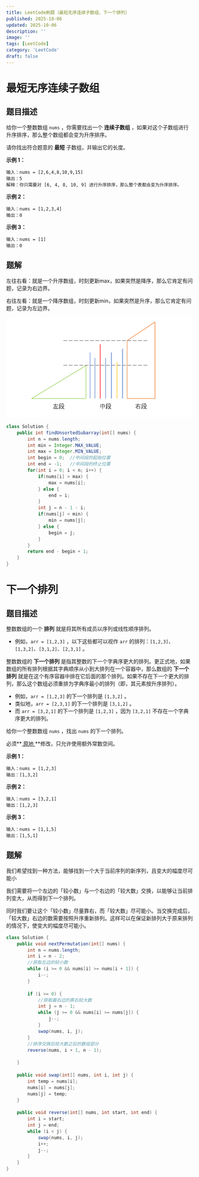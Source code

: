 ```yaml
---
title: LeetCode刷题（最短无序连续子数组、下一个排列）
published: 2025-10-06
updated: 2025-10-06
description: ''
image: ''
tags: [LeetCode]
category: 'LeetCode'
draft: false 
---
```


# 最短无序连续子数组

## 题目描述

给你一个整数数组 `nums` ，你需要找出一个 **连续子数组** ，如果对这个子数组进行升序排序，那么整个数组都会变为升序排序。

请你找出符合题意的 **最短** 子数组，并输出它的长度。

**示例 1：**

```
输入：nums = [2,6,4,8,10,9,15]
输出：5
解释：你只需要对 [6, 4, 8, 10, 9] 进行升序排序，那么整个表都会变为升序排序。
```

**示例 2：**

```
输入：nums = [1,2,3,4]
输出：0
```

**示例 3：**

```
输入：nums = [1]
输出：0
```



## 题解

左往右看：就是一个升序数组，时刻更新max，如果突然是降序，那么它肯定有问题，记录为右边界。

右往左看：就是一个降序数组，时刻更新min，如果突然是升序，那么它肯定有问题，记录为左边界。

![247](../images/247.png)

```java
class Solution {
    public int findUnsortedSubarray(int[] nums) {
        int n = nums.length;
        int min = Integer.MAX_VALUE;
        int max = Integer.MIN_VALUE;
        int begin = 0;  //中间段的起始位置
        int end = -1;   //中间段的终止位置
        for(int i = 0; i < n; i++) {
            if(nums[i] > max) {
                max = nums[i];
            } else {
                end = i;
            }
            int j = n - 1 - i;
            if(nums[j] < min) {
                min = nums[j];
            } else {
                begin = j;
            }
        }
        return end - begin + 1;
    }
}
```



# 下一个排列

## 题目描述

整数数组的一个 **排列** 就是将其所有成员以序列或线性顺序排列。

- 例如，`arr = [1,2,3]` ，以下这些都可以视作 `arr` 的排列：`[1,2,3]`、`[1,3,2]`、`[3,1,2]`、`[2,3,1]` 。

整数数组的 **下一个排列** 是指其整数的下一个字典序更大的排列。更正式地，如果数组的所有排列根据其字典顺序从小到大排列在一个容器中，那么数组的 **下一个排列** 就是在这个有序容器中排在它后面的那个排列。如果不存在下一个更大的排列，那么这个数组必须重排为字典序最小的排列（即，其元素按升序排列）。

- 例如，`arr = [1,2,3]` 的下一个排列是 `[1,3,2]` 。
- 类似地，`arr = [2,3,1]` 的下一个排列是 `[3,1,2]` 。
- 而 `arr = [3,2,1]` 的下一个排列是 `[1,2,3]` ，因为 `[3,2,1]` 不存在一个字典序更大的排列。

给你一个整数数组 `nums` ，找出 `nums` 的下一个排列。

必须**[ 原地 ](https://baike.baidu.com/item/原地算法)**修改，只允许使用额外常数空间。

**示例 1：**

```
输入：nums = [1,2,3]
输出：[1,3,2]
```

**示例 2：**

```
输入：nums = [3,2,1]
输出：[1,2,3]
```

**示例 3：**

```
输入：nums = [1,1,5]
输出：[1,5,1]
```





## 题解

我们希望找到一种方法，能够找到一个大于当前序列的新序列，且变大的幅度尽可能小

我们需要将一个左边的「较小数」与一个右边的「较大数」交换，以能够让当前排列变大，从而得到下一个排列。

同时我们要让这个「较小数」尽量靠右，而「较大数」尽可能小。当交换完成后，「较大数」右边的数需要按照升序重新排列。这样可以在保证新排列大于原来排列的情况下，使变大的幅度尽可能小。

```java
class Solution {
    public void nextPermutation(int[] nums) {
        int n = nums.length;
        int i = n - 2;
        //获取左边的较小数
        while (i >= 0 && nums[i] >= nums[i + 1]) {
            i--;	
        }

        if (i >= 0) {
            //获取最右边的靠右较大数
            int j = n - 1;
            while (j >= 0 && nums[i] >= nums[j]) {
                j--;
            }
            swap(nums, i, j);
        }
        //排序交换后较大数之后的数组部分
        reverse(nums, i + 1, n - 1);

    }

    public void swap(int[] nums, int i, int j) {
        int temp = nums[i];
        nums[i] = nums[j];
        nums[j] = temp;
    }

    public void reverse(int[] nums, int start, int end) {
        int i = start;
        int j = end;
        while (i < j) {
            swap(nums, i, j);
            i++;
            j--;
        }
    }
}
```

